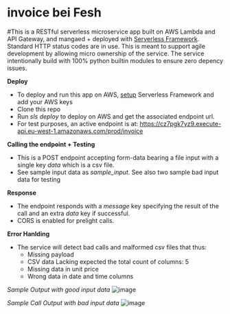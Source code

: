 # invoice bei Fesh

#This is a RESTful serverless microservice app built on AWS Lambda and API Gateway, and mangaed + deployed with [Serverless Framework](https://www.serverless.com/). Standard HTTP status codes are in use. This is meant to support agile development by allowing micro ownership of the service.
The service intentionally build with 100% python builtin modules to ensure zero depency issues.

**Deploy**
- To deploy and run this app on AWS, [setup](https://www.serverless.com/framework/docs/getting-started) Serverless Framework and add your AWS keys
- Clone this repo
- Run _sls deploy_ to deploy on AWS and get the associated endpoint url.
- For test purposes, an active endpoint is at: https://cz7pgk7yz9.execute-api.eu-west-1.amazonaws.com/prod/invoice

**Calling the endpoint + Testing**
- This is a POST endpoint accepting form-data bearing a file input with a single key *data* which is a csv file.
- See sample input data as *sample_input*. See also two sample bad input data for testing

**Response**
- The endpoint responds with a *message* key specifying the result of the call and an extra *data* key if successful.
- CORS is enabled for prelight calls.

**Error Hanlding**
- The service will detect bad calls and malformed csv files that thus:
  - Missing payload
  - CSV data Lacking expected the total count of columns: 5
  - Missing data in unit price
  - Wrong data in date and time columns
  
*Sample Output with good input data*
![image](https://user-images.githubusercontent.com/2832737/215881932-bff8b434-3d76-44fa-b9eb-d90d51ee849c.png)

*Sample Call Output with bad input data*
![image](https://user-images.githubusercontent.com/2832737/215880636-6b3a936a-4153-4f3f-8233-8a71f2e2b097.png)
